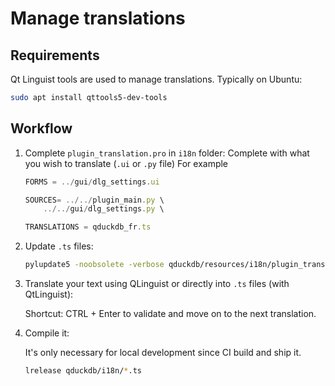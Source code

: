 # Manage translations

## Requirements

Qt Linguist tools are used to manage translations. Typically on Ubuntu:

```bash
sudo apt install qttools5-dev-tools
```

## Workflow

1. Complete `plugin_translation.pro` in `i18n` folder:
    Complete with what you wish to translate (`.ui` or `.py` file)
    For example

    ```ts
    FORMS = ../gui/dlg_settings.ui

    SOURCES= ../../plugin_main.py \
        ../../gui/dlg_settings.py \

    TRANSLATIONS = qduckdb_fr.ts
    ```

2. Update `.ts` files:

    ```bash
    pylupdate5 -noobsolete -verbose qduckdb/resources/i18n/plugin_translation.pro
    ```

3. Translate your text using QLinguist or directly into `.ts` files (with QtLinguist):

    Shortcut: CTRL + Enter to validate and move on to the next translation.

4. Compile it:

    It's only necessary for local development since CI build and ship it.

    ```bash
    lrelease qduckdb/i18n/*.ts
    ```
